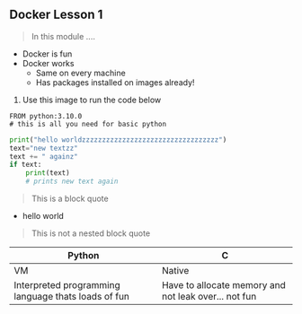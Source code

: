 ## Docker Lesson 1

> In this module ....


- Docker is fun
- Docker works
  - Same on every machine
  - Has packages installed on images already!

1. Use this image to run the code below
  ```
  FROM python:3.10.0
  # this is all you need for basic python
  ```

```python
print("hello worldzzzzzzzzzzzzzzzzzzzzzzzzzzzzzzzzzz")
text="new textzz"
text += " againz"
if text:
    print(text)
    # prints new text again
```

> This is a block quote

- hello world
> This is not a nested block quote


| Python | C |
| ----------- | ----------- |
| VM | Native |
| Interpreted programming language thats loads of fun | Have to allocate memory and not leak over... not fun |
